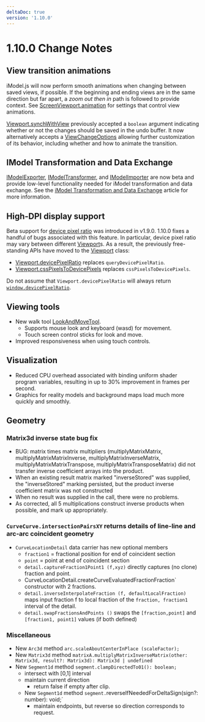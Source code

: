 ```yaml
---
deltaDoc: true
version: '1.10.0'
---
```

# 1.10.0 Change Notes

## View transition animations

iModel.js will now perform smooth animations when changing between saved views, if possible. If the beginning and ending views are in the same direction but far apart, a *zoom out then in* path is followed to provide context. See [ScreenViewport.animation](https://www.imodeljs.org/v1/reference/imodeljs-frontend/views/screenviewport/animation) for settings that control view animations.

[Viewport.synchWithView](https://www.imodeljs.org/v1/reference/imodeljs-frontend/views/viewport/synchwithview) previously accepted a `boolean` argument indicating whether or not the changes should be saved in the undo buffer. It now alternatively accepts a [ViewChangeOptions](https://www.imodeljs.org/v1/reference/imodeljs-frontend/views/viewchangeoptions) allowing further customization of its behavior, including whether and how to animate the transition.

## IModel Transformation and Data Exchange

[IModelExporter](https://www.imodeljs.org/v1/reference/imodeljs-transformer/imodels/imodelexporter), [IModelTransformer](https://www.imodeljs.org/v1/reference/imodeljs-transformer/imodels/imodeltransformer), and [IModelImporter](https://www.imodeljs.org/v1/reference/imodeljs-transformer/imodels/imodelimporter) are now beta and provide low-level functionality needed for iModel transformation and data exchange.
See the [iModel Transformation and Data Exchange]($docs/learning/transformer/IModelTransformation.md) article for more information.

## High-DPI display support

Beta support for [device pixel ratio](https://developer.mozilla.org/en-US/docs/Web/API/Window/devicePixelRatio) was introduced in v1.9.0. 1.10.0 fixes a handful of bugs associated with this feature. In particular, device pixel ratio may vary between different [Viewport](https://www.imodeljs.org/v1/reference/imodeljs-frontend/views/viewport)s. As a result, the previously free-standing APIs have moved to the [Viewport](https://www.imodeljs.org/v1/reference/imodeljs-frontend/views/viewport) class:

- [Viewport.devicePixelRatio](https://www.imodeljs.org/v1/reference/imodeljs-frontend/views/viewport/devicepixelratio) replaces `queryDevicePixelRatio`.
- [Viewport.cssPixelsToDevicePixels](https://www.imodeljs.org/v1/reference/imodeljs-frontend/views/viewport/csspixelstodevicepixels) replaces `cssPixelsToDevicePixels`.

Do not assume that `Viewport.devicePixelRatio` will always return [`window.devicePixelRatio`](https://developer.mozilla.org/en-US/docs/Web/API/Window/devicePixelRatio).

## Viewing tools

- New walk tool [LookAndMoveTool](https://www.imodeljs.org/v1/reference/imodeljs-frontend/tools/lookandmovetool).
  - Supports mouse look and keyboard (wasd) for movement.
  - Touch screen control sticks for look and move.
- Improved responsiveness when using touch controls.

## Visualization

- Reduced CPU overhead associated with binding uniform shader program variables, resulting in up to 30% improvement in frames per second.
- Graphics for reality models and background maps load much more quickly and smoothly.

## Geometry

### Matrix3d inverse state bug fix

- BUG: matrix times matrix multipliers (multiplyMatrixMatrix, multiplyMatrixMatrixInverse, multiplyMatrixInverseMatrix, multiplyMatrixMatrixTranspose, multiplyMatrixTransposeMatrix) did not transfer inverse coefficient arrays into the product.
- When an existing result matrix marked "inverseStored" was supplied, the "inverseStored" marking persisted, but the product inverse coefficient matrix was not constructed
- When no result was supplied in the call, there were no problems.
- As corrected, all 5 multiplications construct inverse products when possible, and mark up appropriately.

### `CurveCurve.intersectionPairsXY` returns details of line-line and arc-arc coincident geometry

- `CurveLocationDetail` data carrier has new optional members
  - `fraction1` = fractional position for end of coincident section
  - `point` = point at end of coincident section
  - `detail.captureFraction1Point1 (f,xyz)` directly captures (no clone) fraction and point.
  - CurveLocationDetail.createCurveEvaluatedFractionFraction` constructor with 2 fractions.
  - `detail.inverseInterpolateFraction (f, defaultLocalFraction)` maps input fraction f to local fraction of the `fraction, fraction1` interval of the detail.
  - `detail.swapFractionsAndPoints ()` swaps the `[fraction,point]` and `[fraction1, point1]` values (if both defined)

### Miscellaneous

- New `Arc3d` method `arc.scaleAboutCenterInPlace (scaleFactor);`
- New `Matrix3d` method `matrixA.multiplyMatrixInverseMatrix(other: Matrix3d, result?: Matrix3d): Matrix3d | undefined`
- New `Segment1d` method `segment.clampDirectedTo01(): boolean;`
  - intersect with [0,1] interval
  - maintain current direction
    - return false if empty after clip.
  - New `Segment1d` method `segment.`reverseIfNeededForDeltaSign(sign?: number): void;`
    - maintain endpoints, but reverse so direction corresponds to request.

